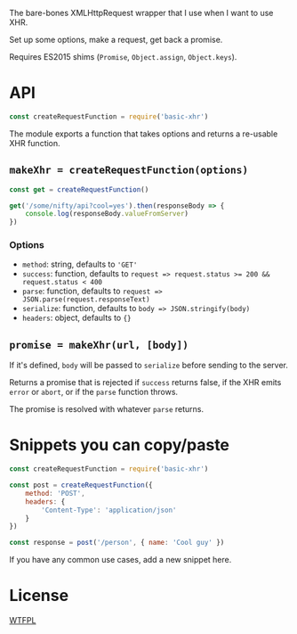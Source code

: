 The bare-bones XMLHttpRequest wrapper that I use when I want to use XHR.

Set up some options, make a request, get back a promise.

Requires ES2015 shims (`Promise`, `Object.assign`, `Object.keys`).

# API

```js
const createRequestFunction = require('basic-xhr')
```

The module exports a function that takes options and returns a re-usable XHR function.

## `makeXhr = createRequestFunction(options)`

```js
const get = createRequestFunction()

get('/some/nifty/api?cool=yes').then(responseBody => {
	console.log(responseBody.valueFromServer)
})
```

### Options

- `method`: string, defaults to `'GET'`
- `success`: function, defaults to `request => request.status >= 200 && request.status < 400`
- `parse`: function, defaults to `request => JSON.parse(request.responseText)`
- `serialize`: function, defaults to `body => JSON.stringify(body)`
- `headers`: object, defaults to `{}`

## `promise = makeXhr(url, [body])`

If it's defined, `body` will be passed to `serialize` before sending to the server.

Returns a promise that is rejected if `success` returns false, if the XHR emits `error` or `abort`, or if the `parse` function throws.

The promise is resolved with whatever `parse` returns.

# Snippets you can copy/paste

```js
const createRequestFunction = require('basic-xhr')

const post = createRequestFunction({
	method: 'POST',
	headers: {
		'Content-Type': 'application/json'
	}
})

const response = post('/person', { name: 'Cool guy' })
```

If you have any common use cases, add a new snippet here.

# License

[WTFPL](http://wtfpl2.com)
